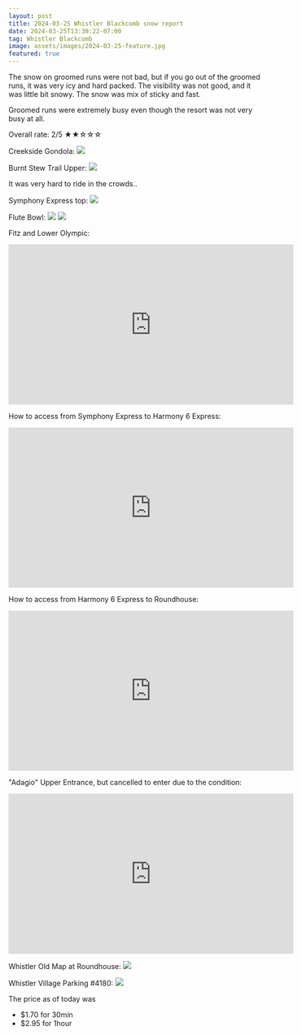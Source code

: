 ```yaml
---
layout: post
title: 2024-03-25 Whistler Blackcomb snow report
date: 2024-03-25T13:30:22-07:00
tag: Whistler Blackcomb
image: assets/images/2024-03-25-feature.jpg
featured: true
---
```


The snow on groomed runs were not bad, but if you go out of the groomed runs, it was very icy and hard packed. The visibility was not good, and it was little bit snowy. The snow was mix of sticky and fast.

Groomed runs were extremely busy even though the resort was not very busy at all.

Overall rate: 2/5 ★★☆☆☆

Creekside Gondola:
![](/assets/images/2024-03-25-creekside-gondola.jpg)

Burnt Stew Trail Upper:
![](/assets/images/2024-03-25-burnt-stew-trail-upper.jpg)

It was very hard to ride in the crowds..

Symphony Express top:
![](/assets/images/2024-03-25-symphony-express-top.jpg)

Flute Bowl:
![](/assets/images/2024-03-25-flute-bowl.jpg)
![](/assets/images/2024-03-25-flute-bowl-2.jpg)

Fitz and Lower Olympic:
<iframe width="560" height="315" src="https://www.youtube.com/embed/eEcxopQb_j0?si=Ob-fDiEcg_p-L2ae&hl=en" title="YouTube video player" frameborder="0" allow="accelerometer; autoplay; clipboard-write; encrypted-media; gyroscope; picture-in-picture; web-share" referrerpolicy="strict-origin-when-cross-origin" allowfullscreen></iframe>

How to access from Symphony Express to Harmony 6 Express:
<iframe width="560" height="315" src="https://www.youtube.com/embed/SpLdKKsMPt0?si=Ob-fDiEcg_p-L2ae&hl=en" title="YouTube video player" frameborder="0" allow="accelerometer; autoplay; clipboard-write; encrypted-media; gyroscope; picture-in-picture; web-share" referrerpolicy="strict-origin-when-cross-origin" allowfullscreen></iframe>

How to access from Harmony 6 Express to Roundhouse:
<iframe width="560" height="315" src="https://www.youtube.com/embed/ekH9j8-rc6o?si=Ob-fDiEcg_p-L2ae&hl=en" title="YouTube video player" frameborder="0" allow="accelerometer; autoplay; clipboard-write; encrypted-media; gyroscope; picture-in-picture; web-share" referrerpolicy="strict-origin-when-cross-origin" allowfullscreen></iframe>

"Adagio" Upper Entrance, but cancelled to enter due to the condition:
<iframe width="560" height="315" src="https://www.youtube.com/embed/DhxKpAZz9MY?si=Ob-fDiEcg_p-L2ae&hl=en" title="YouTube video player" frameborder="0" allow="accelerometer; autoplay; clipboard-write; encrypted-media; gyroscope; picture-in-picture; web-share" referrerpolicy="strict-origin-when-cross-origin" allowfullscreen></iframe>


Whistler Old Map at Roundhouse:
![](/assets/images/2024-03-25-whistler-old-map-at-roundhouse.jpg)

Whistler Village Parking #4180:
![](/assets/images/2024-03-25-whistler-village-parking-4180.jpg)

The price as of today was
* $1.70 for 30min
* $2.95 for 1hour
